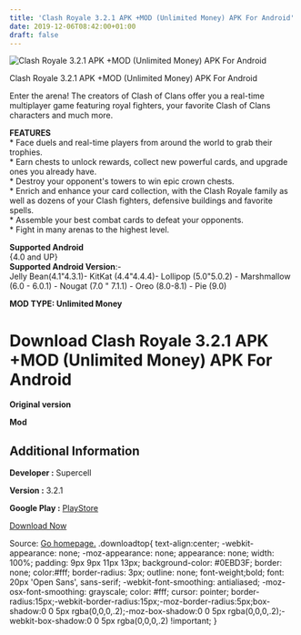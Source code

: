 ```yaml
---
title: 'Clash Royale 3.2.1 APK +MOD (Unlimited Money) APK For Android'
date: 2019-12-06T08:42:00+01:00
draft: false
---
```


![Clash Royale 3.2.1 APK +MOD (Unlimited Money) APK For Android](https://i1.wp.com/apkhome.net/wp-content/uploads/2019/12/V.png "Clash Royale 3.2.1 APK +MOD (Unlimited Money) APK For Android")

  

Clash Royale 3.2.1 APK +MOD (Unlimited Money) APK For Android

Enter the arena! The creators of Clash of Clans offer you a real-time multiplayer game featuring royal fighters, your favorite Clash of Clans characters and much more.

**FEATURES**  
\* Face duels and real-time players from around the world to grab their trophies.  
\* Earn chests to unlock rewards, collect new powerful cards, and upgrade ones you already have.  
\* Destroy your opponent's towers to win epic crown chests.  
\* Enrich and enhance your card collection, with the Clash Royale family as well as dozens of your Clash fighters, defensive buildings and favorite spells.  
\* Assemble your best combat cards to defeat your opponents.  
\* Fight in many arenas to the highest level.

**Supported Android**  
{4.0 and UP}  
**Supported Android Version**:-  
Jelly Bean(4.1"4.3.1)- KitKat (4.4"4.4.4)- Lollipop (5.0"5.0.2) - Marshmallow (6.0 - 6.0.1) - Nougat (7.0 " 7.1.1) - Oreo (8.0-8.1) - Pie (9.0)

**MOD TYPE: Unlimited Money**

Download Clash Royale 3.2.1 APK +MOD (Unlimited Money) APK For Android
======================================================================

**Original version**

**Mod**

Additional Information
----------------------

**Developer :** Supercell

**Version :** 3.2.1

**Google Play :** [PlayStore](https://play.google.com/store/apps/details?id=com.supercell.clashroyale)

  

[Download Now](https://store4app.co/post/clash-royale-3-2-1-apk-mod-unlimited-money-apk-for-android_1575298454)

  
Source: [Go homepage.](https://store4app.co/post/clash-royale-3-2-1-apk-mod-unlimited-money-apk-for-android_1575298454) .downloadtop{ text-align:center; -webkit-appearance: none; -moz-appearance: none; appearance: none; width: 100%; padding: 9px 9px 11px 13px; background-color: #0EBD3F; border: none; color:#fff; border-radius: 3px; outline: none; font-weight;bold; font: 20px 'Open Sans', sans-serif; -webkit-font-smoothing: antialiased; -moz-osx-font-smoothing: grayscale; color: #fff; cursor: pointer; border-radius:15px;-webkit-border-radius:15px;-moz-border-radius:5px;box-shadow:0 0 5px rgba(0,0,0,.2);-moz-box-shadow:0 0 5px rgba(0,0,0,.2);-webkit-box-shadow:0 0 5px rgba(0,0,0,.2) !important; }